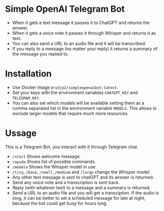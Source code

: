 # Simple OpenAI Telegram Bot
- When it gets a text message it passes it to ChatGPT and returns the answer.  
- When it gets a voice note it passes it through Whisper and returns it as text.
- You can also send a URL to an audio file and it will be transcribed.
- If you reply to a message (no matter your reply) it returns a summary of the message you replied to.


# Installation
- Use Docker image `bro3jo2/simpleopenaibot:latest`.
- Set your keys with the environment variables `CHATGPT_KEY` and `TELEGRAM_KEY`.
- You can also set which models will be available setting them as a comma separated list in the environment variable `MODELS`. This allows lo exclude larger models that require much more resources.

# Ussage
This is a Telegram Bot, you interact with it through Telegram chat.
- `/start` Shows welcome message.
- `/ayuda` Shows list of possible commands.
- `/modelo` Shows the Whisper model in use.
- `/tiny`, `/base`, `/small`, `/medium` and `/large` change the Whisper model.
- Any other text message is sent to chatGPT and its answer is returned.
- Send any voice note and a transcription is sent back.
- Reply (with whatever text) to a message and a summary is returned.
- Send a URL to an audio file and you will get a transciption. If the audio is long, it can be better to set a scheduled message for late at night, because the bot could get busy for hours long.
